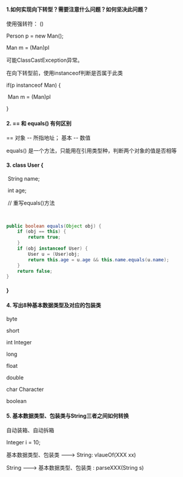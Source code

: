#### 1.如何实现向下转型？需要注意什么问题？如何坚决此问题？

使用强转符： ()

Person p = new Man();

Man m = (Man)pl



可能ClassCastException异常。



在向下转型前，使用instanceof判断是否属于此类



if(p instanceof Man) {

​	Man m = (Man)pl

}





#### 2. == 和 equals() 有何区别

== 对象 -- 所指地址； 基本 -- 数值



equals() 是一个方法，只能用在引用类型种，判断两个对象的值是否相等



#### 3. class User {

​	String name;

​	int age;

​	// 重写equals()方法

​	

```java
public boolean equals(Object obj) {
	if (obj == this) {
        return true;
    }
	if (obj instanceof User) {
        User u = (User)obj;
        return this.age = u.age && this.name.equals(u.name);
    }
	return false;
}
```

#### }



#### 4. 写出8种基本数据类型及对应的包装类

byte

short

int	Integer

long

float

double

char	Character

boolean



#### 5. 基本数据类型、包装类与String三者之间如何转换

自动装箱、自动拆箱

Integer i = 10;

基本数据类型、包装类 ---> String: vlaueOf(XXX xx)

String ---> 基本数据类型、包装类 : parseXXX(String s)



